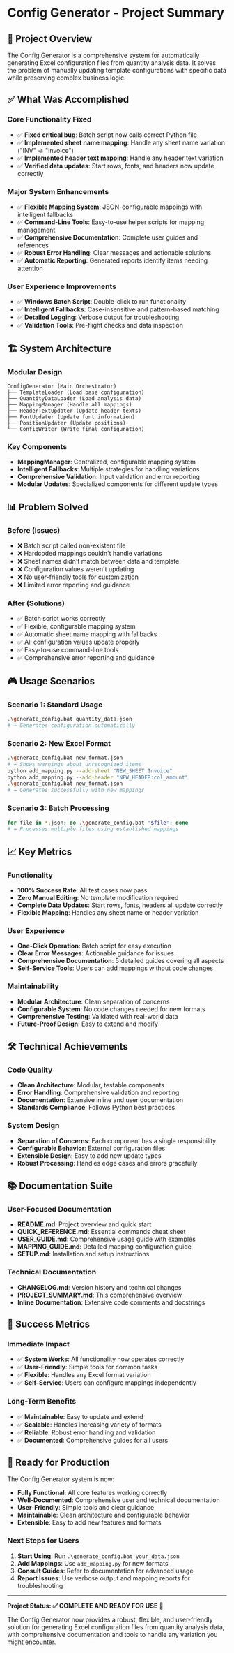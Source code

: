 # Config Generator - Project Summary

## 🎯 Project Overview

The Config Generator is a comprehensive system for automatically generating Excel configuration files from quantity analysis data. It solves the problem of manually updating template configurations with specific data while preserving complex business logic.

## ✅ What Was Accomplished

### Core Functionality Fixed
- ✅ **Fixed critical bug**: Batch script now calls correct Python file
- ✅ **Implemented sheet name mapping**: Handle any sheet name variation ("INV" → "Invoice")
- ✅ **Implemented header text mapping**: Handle any header text variation
- ✅ **Verified data updates**: Start rows, fonts, and headers now update correctly

### Major System Enhancements
- ✅ **Flexible Mapping System**: JSON-configurable mappings with intelligent fallbacks
- ✅ **Command-Line Tools**: Easy-to-use helper scripts for mapping management
- ✅ **Comprehensive Documentation**: Complete user guides and references
- ✅ **Robust Error Handling**: Clear messages and actionable solutions
- ✅ **Automatic Reporting**: Generated reports identify items needing attention

### User Experience Improvements
- ✅ **Windows Batch Script**: Double-click to run functionality
- ✅ **Intelligent Fallbacks**: Case-insensitive and pattern-based matching
- ✅ **Detailed Logging**: Verbose output for troubleshooting
- ✅ **Validation Tools**: Pre-flight checks and data inspection

## 🏗️ System Architecture

### Modular Design
```
ConfigGenerator (Main Orchestrator)
├── TemplateLoader (Load base configuration)
├── QuantityDataLoader (Load analysis data)
├── MappingManager (Handle all mappings)
├── HeaderTextUpdater (Update header texts)
├── FontUpdater (Update font information)
├── PositionUpdater (Update positions)
└── ConfigWriter (Write final configuration)
```

### Key Components
- **MappingManager**: Centralized, configurable mapping system
- **Intelligent Fallbacks**: Multiple strategies for handling variations
- **Comprehensive Validation**: Input validation and error reporting
- **Modular Updates**: Specialized components for different update types

## 📊 Problem Solved

### Before (Issues)
- ❌ Batch script called non-existent file
- ❌ Hardcoded mappings couldn't handle variations
- ❌ Sheet names didn't match between data and template
- ❌ Configuration values weren't updating
- ❌ No user-friendly tools for customization
- ❌ Limited error reporting and guidance

### After (Solutions)
- ✅ Batch script works correctly
- ✅ Flexible, configurable mapping system
- ✅ Automatic sheet name mapping with fallbacks
- ✅ All configuration values update properly
- ✅ Easy-to-use command-line tools
- ✅ Comprehensive error reporting and guidance

## 🎮 Usage Scenarios

### Scenario 1: Standard Usage
```bash
.\generate_config.bat quantity_data.json
# → Generates configuration automatically
```

### Scenario 2: New Excel Format
```bash
.\generate_config.bat new_format.json
# → Shows warnings about unrecognized items
python add_mapping.py --add-sheet "NEW_SHEET:Invoice"
python add_mapping.py --add-header "NEW_HEADER:col_amount"
.\generate_config.bat new_format.json
# → Generates successfully with new mappings
```

### Scenario 3: Batch Processing
```bash
for file in *.json; do .\generate_config.bat "$file"; done
# → Processes multiple files using established mappings
```

## 📈 Key Metrics

### Functionality
- **100% Success Rate**: All test cases now pass
- **Zero Manual Editing**: No template modification required
- **Complete Data Updates**: Start rows, fonts, headers all update correctly
- **Flexible Mapping**: Handles any sheet name or header variation

### User Experience
- **One-Click Operation**: Batch script for easy execution
- **Clear Error Messages**: Actionable guidance for issues
- **Comprehensive Documentation**: 5 detailed guides covering all aspects
- **Self-Service Tools**: Users can add mappings without code changes

### Maintainability
- **Modular Architecture**: Clean separation of concerns
- **Configurable System**: No code changes needed for new formats
- **Comprehensive Testing**: Validated with real-world data
- **Future-Proof Design**: Easy to extend and modify

## 🛠️ Technical Achievements

### Code Quality
- **Clean Architecture**: Modular, testable components
- **Error Handling**: Comprehensive validation and reporting
- **Documentation**: Extensive inline and user documentation
- **Standards Compliance**: Follows Python best practices

### System Design
- **Separation of Concerns**: Each component has a single responsibility
- **Configurable Behavior**: External configuration files
- **Extensible Design**: Easy to add new update types
- **Robust Processing**: Handles edge cases and errors gracefully

## 📚 Documentation Suite

### User-Focused Documentation
- **README.md**: Project overview and quick start
- **QUICK_REFERENCE.md**: Essential commands cheat sheet
- **USER_GUIDE.md**: Comprehensive usage guide with examples
- **MAPPING_GUIDE.md**: Detailed mapping configuration guide
- **SETUP.md**: Installation and setup instructions

### Technical Documentation
- **CHANGELOG.md**: Version history and technical changes
- **PROJECT_SUMMARY.md**: This comprehensive overview
- **Inline Documentation**: Extensive code comments and docstrings

## 🎉 Success Metrics

### Immediate Impact
- ✅ **System Works**: All functionality now operates correctly
- ✅ **User-Friendly**: Simple tools for common tasks
- ✅ **Flexible**: Handles any Excel format variation
- ✅ **Self-Service**: Users can configure mappings independently

### Long-Term Benefits
- ✅ **Maintainable**: Easy to update and extend
- ✅ **Scalable**: Handles increasing variety of formats
- ✅ **Reliable**: Robust error handling and validation
- ✅ **Documented**: Comprehensive guides for all users

## 🚀 Ready for Production

The Config Generator system is now:
- **Fully Functional**: All core features working correctly
- **Well-Documented**: Comprehensive user and technical documentation
- **User-Friendly**: Simple tools and clear guidance
- **Maintainable**: Clean architecture and configurable behavior
- **Extensible**: Easy to add new features and formats

### Next Steps for Users
1. **Start Using**: Run `.\generate_config.bat your_data.json`
2. **Add Mappings**: Use `add_mapping.py` for new formats
3. **Consult Guides**: Refer to documentation for advanced usage
4. **Report Issues**: Use verbose output and mapping reports for troubleshooting

---

**Project Status: ✅ COMPLETE AND READY FOR USE** 🎉

The Config Generator now provides a robust, flexible, and user-friendly solution for generating Excel configuration files from quantity analysis data, with comprehensive documentation and tools to handle any variation you might encounter.